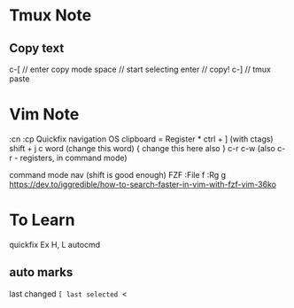 # Tmux Note
## Copy text
c-[ // enter copy mode
space // start selecting
enter // copy!
c-] // tmux paste

# Vim Note
:cn :cp Quickfix navigation
OS clipboard = Register * 
ctrl + ] (with ctags)
shift + j
c word
(change this word)
{
    change this
    here also
}
c-r c-w (also c-r - registers, in command mode)

command mode nav (shift is good enough)
FZF
:File <leader>f
:Rg <leader>g
https://dev.to/iggredible/how-to-search-faster-in-vim-with-fzf-vim-36ko

# To Learn
quickfix
Ex
H, L
autocmd

## auto marks
last changed `[
last selected `<

